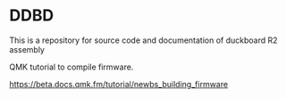 # DDBD

This is a repository for source code and documentation of duckboard R2 assembly

QMK tutorial to compile firmware. 

https://beta.docs.qmk.fm/tutorial/newbs_building_firmware 
